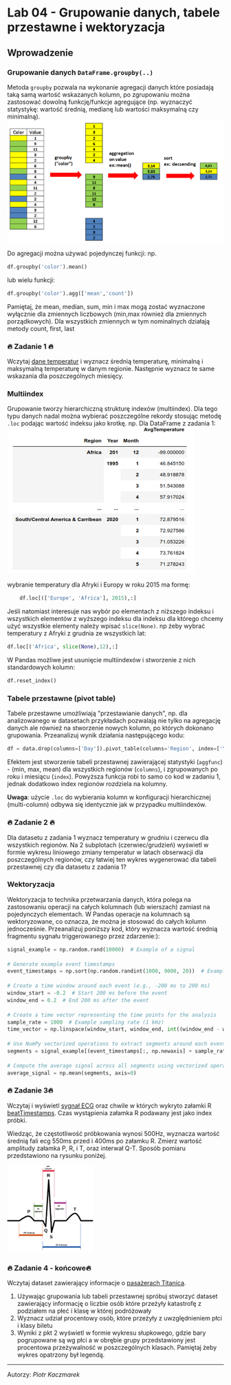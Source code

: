 # Lab 04 - Grupowanie danych, tabele przestawne i wektoryzacja

## Wprowadzenie
### Grupowanie danych `DataFrame.groupby(..)`
Metoda `groupby` pozwala na wykonanie agregacji danych które posiadają taką samą wartość wskazanych kolumn, po zgrupowaniu można zastosować dowolną funkcję/funkcje agregujące (np. wyznaczyć statystykę: wartość średnią, medianę lub wartości maksymalną czy minimalną).
!['groupby'](_resources/lab_04a/groupby.png)

Do agregacji można używać pojedynczej funkcji:
np.
``` python
df.groupby('color').mean()
```
lub wielu funkcji:
``` python
df.groupby('color').agg(['mean','count'])
```
Pamiętaj, że mean, median, sum, min i max mogą zostać wyznaczone  wyłącznie dla zmiennych liczbowych (min,max również dla zmiennych porządkowych).
Dla wszystkich zmiennych w tym nominalnych działają metody count, first, last

### 🔥 Zadanie 1 🔥 

Wczytaj [dane temperatur](https://chmura.put.poznan.pl/s/WuUUiklnK9CHnU0) i wyznacz średnią temperaturę, minimalną i maksymalną temperaturę w danym regionie. Następnie wyznacz te same wskazania dla poszczególnych miesięcy. 


### Multiindex
Grupowanie tworzy hierarchiczną strukturę indexów (multiindex). Dla tego typu danych nadal można wybierać poszczególne rekordy stosując metodę `.loc` podając wartość indeksu jako krotkę. 
np. Dla DataFrame z zadania 1:
![temperatury_multiindex](_resources/lab_04a/group_by_temp.png)

wybranie temperatury dla Afryki i Europy w roku 2015 ma formę:
``` python
    df.loc[(['Europe', 'Africa'], 2015),:]
```
Jeśli natomiast interesuje nas wybór po elementach z niższego indeksu i wszystkich elementów z wyższego indeksu dla indeksu dla którego chcemy użyć wszystkie elementy należy wpisać `slice(None)`. np żeby wybrać temperatury z Afryki z grudnia ze wszystkich lat:
``` python
df.loc[('Africa', slice(None),12),:]
```

W Pandas możliwe jest usunięcie multiindexów i stworzenie z nich standardowych kolumn:
```python
df.reset_index()
```

### Tabele przestawne (pivot table)
Tabele przestawne umożliwiają "przestawianie danych", np. dla analizowanego w datasetach przykładach pozwalają nie tylko na agregację danych ale również na stworzenie nowych kolumn, po których dokonano grupowania. Przeanalizuj wynik działania następującego kodu:
``` python 
df = data.drop(columns=['Day']).pivot_table(columns='Region', index=['Year','Month'], aggfunc=['min', 'max', 'mean'], values='AvgTemperature' )
```

Efektem jest stworzenie tabeli przestawnej zawierającej statystyki  (`aggfunc`) - (min, max, mean) dla wszystkich regionów (`columns`), i zgrupowanych po roku i miesiącu (`index`).
Powyższa funkcja robi to samo co kod w zadaniu 1, jednak dodatkowo index regionów rozdziela na kolumny.

**Uwaga**: użycie `.loc` do wybierania kolumn w konfiguracji hierarchicznej (multi-column) odbywa się identycznie jak w przypadku multiindexów.

### 🔥 Zadanie 2 🔥 

Dla datasetu z zadania 1 wyznacz temperatury w grudniu i czerwcu dla wszystkich regionów. Na 2 subplotach (czerwiec/grudzień) wyświetl w formie wykresu liniowego zmiany temperatur w latach obserwacji dla poszczególnych regionów, czy łatwiej ten wykres wygenerować dla tabeli przestawnej czy dla datasetu z zadania 1?

### Wektoryzacja
Wektoryzacja to technika przetwarzania danych, która polega na zastosowaniu operacji na całych kolumnach (lub wierszach) zamiast na pojedynczych elementach. W Pandas operacje na kolumnach są wektoryzowane, co oznacza, że można je stosować do całych kolumn jednocześnie.
Przeanalizuj poniższy kod, który wyznacza wartość średnią fragmentu sygnału triggerowanego przez zdarzenie:):
``` python
signal_example = np.random.rand(10000)  # Example of a signal

# Generate example event timestamps
event_timestamps = np.sort(np.random.randint(1000, 9000, 20))  # Example event timestamps

# Create a time window around each event (e.g., -200 ms to 200 ms)
window_start = -0.2  # Start 200 ms before the event
window_end = 0.2  # End 200 ms after the event

# Create a time vector representing the time points for the analysis
sample_rate = 1000  # Example sampling rate (1 kHz)
time_vector = np.linspace(window_start, window_end, int((window_end - window_start) * sample_rate) + 1)

# Use NumPy vectorized operations to extract segments around each event
segments = signal_example[(event_timestamps[:, np.newaxis] + sample_rate * time_vector).astype(int)]

# Compute the average signal across all segments using vectorized operations
average_signal = np.mean(segments, axis=0)
```

### 🔥 Zadanie 3🔥

Wczytaj i wyświetl [sygnał ECG](_resources/lab_04/raw_ecg.csv) oraz chwile w których wykryto załamki R [beatTimestamps](_resources/lab_04/ecg_beats.csv). Czas wystąpienia załamka R podawany jest jako index próbki.

Wiedząc, że częstotliwość próbkowania wynosi 500Hz, wyznacza wartość średnią fali ecg 550ms przed i 400ms po załamku R. Zmierz  wartość amplitudy załamka P, R, i T, oraz interwał Q-T. Sposób pomiaru przedstawiono na rysunku poniżej.

<img src="_resources/lab_04/ecg.png" width="200">

### 🔥 Zadanie 4 - końcowe🔥 
Wczytaj dataset zawierający informacje o [pasażerach Titanica](https://chmura.put.poznan.pl/s/iTFzgANpoh6zkeB).
1. Używając grupowania lub tabeli przestawnej spróbuj stworzyć dataset zawierający informację o liczbie osób które przeżyły katastrofę z podziałem na płeć i klasę w której podróżowały
2. Wyznacz udział  procentowy osób, które przeżyły z uwzględnieniem płci i klasy biletu
3. Wyniki z pkt 2 wyświetl w formie wykresu słupkowego, gdzie bary pogrupowane są wg płci a w obrębie grupy przedstawiony jest procentowa przeżywalność w poszczególnych klasach. Pamiętaj żeby wykres opatrzony był legendą.



---
Autorzy: *Piotr Kaczmarek*
